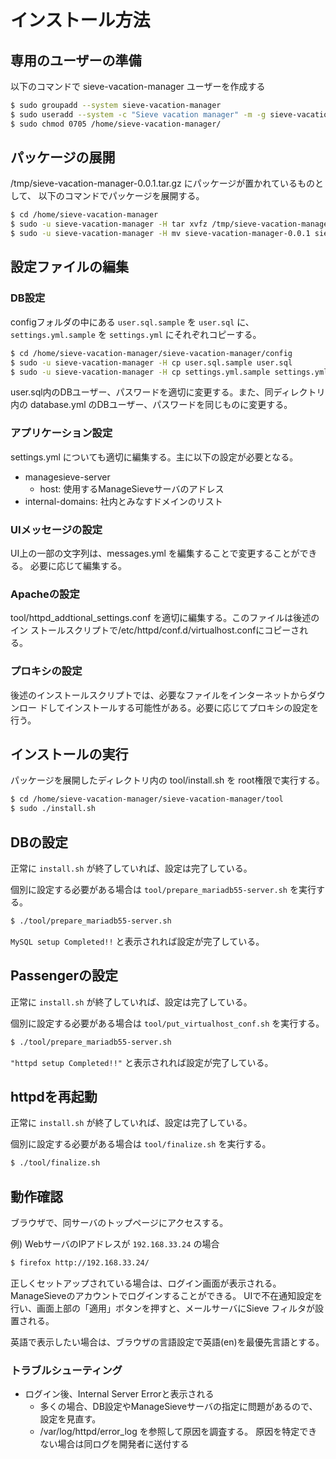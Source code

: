 # インストール方法

## 専用のユーザーの準備

以下のコマンドで sieve-vacation-manager ユーザーを作成する

```bash
$ sudo groupadd --system sieve-vacation-manager
$ sudo useradd --system -c "Sieve vacation manager" -m -g sieve-vacation-manager sieve-vacation-manager
$ sudo chmod 0705 /home/sieve-vacation-manager/
```

## パッケージの展開

/tmp/sieve-vacation-manager-0.0.1.tar.gz にパッケージが置かれているものとして、
以下のコマンドでパッケージを展開する。

```bash
$ cd /home/sieve-vacation-manager
$ sudo -u sieve-vacation-manager -H tar xvfz /tmp/sieve-vacation-manager-0.0.1.tar.gz
$ sudo -u sieve-vacation-manager -H mv sieve-vacation-manager-0.0.1 sieve-vacation-manager
```

## 設定ファイルの編集

### DB設定

configフォルダの中にある `user.sql.sample` を `user.sql` に、
`settings.yml.sample` を `settings.yml` にそれぞれコピーする。

```bash
$ cd /home/sieve-vacation-manager/sieve-vacation-manager/config
$ sudo -u sieve-vacation-manager -H cp user.sql.sample user.sql
$ sudo -u sieve-vacation-manager -H cp settings.yml.sample settings.yml
```

user.sql内のDBユーザー、パスワードを適切に変更する。また、同ディレクトリ内の
database.yml のDBユーザー、パスワードを同じものに変更する。

### アプリケーション設定

settings.yml についても適切に編集する。主に以下の設定が必要となる。

  * managesieve-server
    * host: 使用するManageSieveサーバのアドレス
  * internal-domains: 社内とみなすドメインのリスト

### UIメッセージの設定

UI上の一部の文字列は、messages.yml を編集することで変更することができる。
必要に応じて編集する。

### Apacheの設定

tool/httpd_addtional_settings.conf を適切に編集する。このファイルは後述のイン
ストールスクリプトで/etc/httpd/conf.d/virtualhost.confにコピーされる。

### プロキシの設定

後述のインストールスクリプトでは、必要なファイルをインターネットからダウンロー
ドしてインストールする可能性がある。必要に応じてプロキシの設定を行う。


## インストールの実行

パッケージを展開したディレクトリ内の tool/install.sh を root権限で実行する。

```bash
$ cd /home/sieve-vacation-manager/sieve-vacation-manager/tool
$ sudo ./install.sh
```

## DBの設定

正常に `install.sh` が終了していれば、設定は完了している。

個別に設定する必要がある場合は `tool/prepare_mariadb55-server.sh` を実行する。

```bash
$ ./tool/prepare_mariadb55-server.sh
```

`MySQL setup Completed!!` と表示されれば設定が完了している。

## Passengerの設定

正常に `install.sh` が終了していれば、設定は完了している。

個別に設定する必要がある場合は `tool/put_virtualhost_conf.sh` を実行する。

```bash
$ ./tool/prepare_mariadb55-server.sh
```

`"httpd setup Completed!!"` と表示されれば設定が完了している。

## httpdを再起動

正常に `install.sh` が終了していれば、設定は完了している。

個別に設定する必要がある場合は `tool/finalize.sh` を実行する。

```bash
$ ./tool/finalize.sh
```

## 動作確認

ブラウザで、同サーバのトップページにアクセスする。

例) WebサーバのIPアドレスが `192.168.33.24` の場合

```bash
$ firefox http://192.168.33.24/
```

正しくセットアップされている場合は、ログイン画面が表示される。
ManageSieveのアカウントでログインすることができる。
UIで不在通知設定を行い、画面上部の「適用」ボタンを押すと、メールサーバにSieve
フィルタが設置される。

英語で表示したい場合は、ブラウザの言語設定で英語(en)を最優先言語とする。

### トラブルシューティング

* ログイン後、Internal Server Errorと表示される
  * 多くの場合、DB設定やManageSieveサーバの指定に問題があるので、設定を見直す。
  * /var/log/httpd/error_log を参照して原因を調査する。
    原因を特定できない場合は同ログを開発者に送付する

